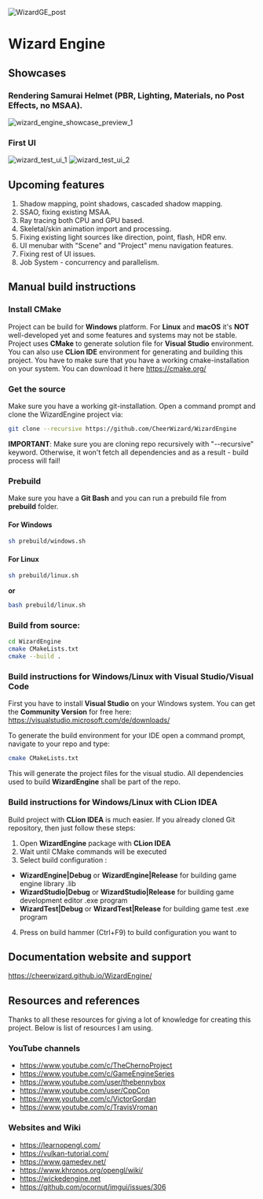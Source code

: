 ![WizardGE_post](https://user-images.githubusercontent.com/37471793/159553487-0ee2a6bb-04d0-4c68-b0bb-bab22804a3ca.png) 
# Wizard Engine

## Showcases

### Rendering Samurai Helmet (PBR, Lighting, Materials, no Post Effects, no MSAA).
![wizard_engine_showcase_preview_1](https://user-images.githubusercontent.com/37471793/205491367-1858ca4d-78f9-415d-a8d2-e15b8751f06f.png)

### First UI
![wizard_test_ui_1](https://user-images.githubusercontent.com/37471793/208950156-ed7c35b7-8869-4dba-81b0-76357bcaee8c.png)
![wizard_test_ui_2](https://user-images.githubusercontent.com/37471793/208950162-b2a507b5-8e94-4e9c-b2f4-31827a5b0840.png)


## Upcoming features
1. Shadow mapping, point shadows, cascaded shadow mapping.
2. SSAO, fixing existing MSAA.
3. Ray tracing both CPU and GPU based.
4. Skeletal/skin animation import and processing.
5. Fixing existing light sources like direction, point, flash, HDR env.
6. UI menubar with "Scene" and "Project" menu navigation features.
7. Fixing rest of UI issues.
8. Job System - concurrency and parallelism.

## Manual build instructions

### Install CMake
Project can be build for **Windows** platform.
For **Linux** and **macOS** it's **NOT** well-developed yet and some features and systems may not be stable.  
Project uses **CMake** to generate solution file for **Visual Studio** environment. 
You can also use **CLion IDE** environment for generating and building this project.
You have to make sure that you have a working cmake-installation on your system. 
You can download it here https://cmake.org/

### Get the source
Make sure you have a working git-installation. Open a command prompt and clone the WizardEngine project via:
```bash
git clone --recursive https://github.com/CheerWizard/WizardEngine
```
**IMPORTANT**: Make sure you are cloning repo recursively with "--recursive" keyword. 
Otherwise, it won't fetch all dependencies and as a result - build process will fail!

### Prebuild
Make sure you have a **Git Bash** and you can run a prebuild file from **prebuild** folder. 
#### For Windows 
```bash
sh prebuild/windows.sh
```
#### For Linux
```bash
sh prebuild/linux.sh
```
**or**
```bash
bash prebuild/linux.sh
```
### Build from source:
```bash
cd WizardEngine
cmake CMakeLists.txt 
cmake --build .
```

### Build instructions for Windows/Linux with Visual Studio/Visual Code

First you have to install **Visual Studio** on your Windows system. You can get the **Community Version** 
for free here: https://visualstudio.microsoft.com/de/downloads/

To generate the build environment for your IDE open a command prompt, navigate to your repo and type:
```bash
cmake CMakeLists.txt
```
This will generate the project files for the visual studio. 
All dependencies used to build **WizardEngine** shall be part of the repo.

### Build instructions for Windows/Linux with CLion IDEA
Build project with **CLion IDEA** is much easier. If you already cloned Git repository, then just follow these steps:
1. Open **WizardEngine** package with **CLion IDEA** 
2. Wait until CMake commands will be executed
3. Select build configuration :
- **WizardEngine|Debug** or **WizardEngine|Release** for building game engine library .lib
- **WizardStudio|Debug** or **WizardStudio|Release** for building game development editor .exe program
- **WizardTest|Debug** or **WizardTest|Release** for building game test .exe program
4. Press on build hammer (Ctrl+F9) to build configuration you want to 

## Documentation website and support
https://cheerwizard.github.io/WizardEngine/

## Resources and references
Thanks to all these resources for giving a lot of knowledge for creating this project.
Below is list of resources I am using.
### YouTube channels
- https://www.youtube.com/c/TheChernoProject
- https://www.youtube.com/c/GameEngineSeries
- https://www.youtube.com/user/thebennybox
- https://www.youtube.com/user/CppCon
- https://www.youtube.com/c/VictorGordan
- https://www.youtube.com/c/TravisVroman
### Websites and Wiki
- https://learnopengl.com/
- https://vulkan-tutorial.com/
- https://www.gamedev.net/
- https://www.khronos.org/opengl/wiki/
- https://wickedengine.net
- https://github.com/ocornut/imgui/issues/306
